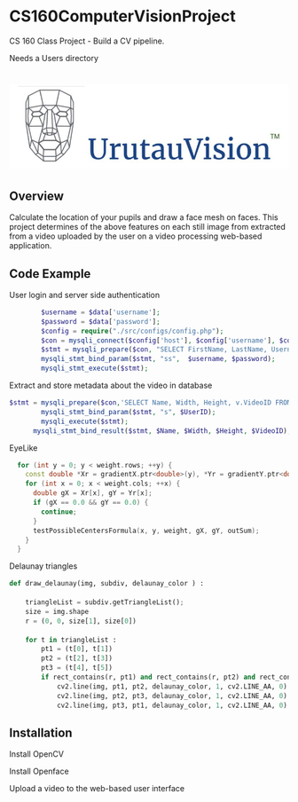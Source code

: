 # CS160ComputerVisionProject

CS 160 Class Project - Build a CV pipeline.

Needs a Users directory

# ![CS160ComputerVisionProject](logo3.jpg)

## Overview

Calculate the location of your pupils and draw a face mesh on faces. This project determines of the above features on each still image from extracted from a video uploaded by the user on a video processing web-based application.

## Code Example

User login and server side authentication
```php
        $username = $data['username'];
		$password = $data['password'];
		$config = require("./src/configs/config.php");
		$con = mysqli_connect($config['host'], $config['username'], $config['password'], $config['database']);
		$stmt = mysqli_prepare($con, "SELECT FirstName, LastName, Username, Password, UserID from User where username=? and Password=?");
		mysqli_stmt_bind_param($stmt, "ss",  $username, $password);
		mysqli_stmt_execute($stmt);
```

Extract and store metadata about the video in database
```php
$stmt = mysqli_prepare($con,'SELECT Name, Width, Height, v.VideoID FROM UserVideo u JOIN Video v ON u.VideoID = v.VideoID WHERE UserID = ?');
        mysqli_stmt_bind_param($stmt, "s", $UserID);
        mysqli_execute($stmt);
      mysqli_stmt_bind_result($stmt, $Name, $Width, $Height, $VideoID);
```

EyeLike
```c++
  for (int y = 0; y < weight.rows; ++y) {
    const double *Xr = gradientX.ptr<double>(y), *Yr = gradientY.ptr<double>(y);
    for (int x = 0; x < weight.cols; ++x) {
      double gX = Xr[x], gY = Yr[x];
      if (gX == 0.0 && gY == 0.0) {
        continue;
      }
      testPossibleCentersFormula(x, y, weight, gX, gY, outSum);
    }
  }
```

Delaunay triangles
```python
def draw_delaunay(img, subdiv, delaunay_color ) :

    triangleList = subdiv.getTriangleList();
    size = img.shape
    r = (0, 0, size[1], size[0])

    for t in triangleList :
        pt1 = (t[0], t[1])
        pt2 = (t[2], t[3])
        pt3 = (t[4], t[5])
        if rect_contains(r, pt1) and rect_contains(r, pt2) and rect_contains(r, pt3) :
            cv2.line(img, pt1, pt2, delaunay_color, 1, cv2.LINE_AA, 0)
            cv2.line(img, pt2, pt3, delaunay_color, 1, cv2.LINE_AA, 0)
            cv2.line(img, pt3, pt1, delaunay_color, 1, cv2.LINE_AA, 0)
```

## Installation

Install OpenCV

Install Openface

Upload a video to the web-based user interface


